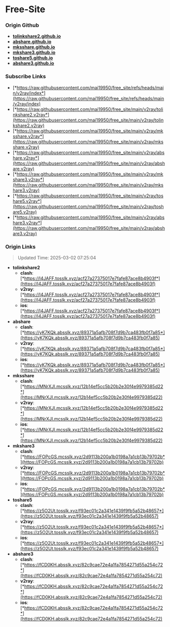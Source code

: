 # Free-Site

### Origin Github

- [**tolinkshare2.github.io**](https://github.com/tolinkshare2/tolinkshare2.github.io)
- [**abshare.github.io**](https://github.com/abshare/abshare.github.io)
- [**mksshare.github.io**](https://github.com/mksshare/mksshare.github.io)
- [**mkshare3.github.io**](https://github.com/mkshare3/mkshare3.github.io)
- [**toshare5.github.io**](https://github.com/toshare5/toshare5.github.io)
- [**abshare3.github.io**](https://github.com/abshare3/abshare3.github.io)

### Subscribe Links

- [*https://raw.githubusercontent.com/mai19950/free_site/refs/heads/main/v2ray/index*](https://raw.githubusercontent.com/mai19950/free_site/refs/heads/main/v2ray/index)
- [*https://raw.githubusercontent.com/mai19950/free_site/main/v2ray/tolinkshare2.v2ray*](https://raw.githubusercontent.com/mai19950/free_site/main/v2ray/tolinkshare2.v2ray)
- [*https://raw.githubusercontent.com/mai19950/free_site/main/v2ray/mksshare.v2ray*](https://raw.githubusercontent.com/mai19950/free_site/main/v2ray/mksshare.v2ray)
- [*https://raw.githubusercontent.com/mai19950/free_site/main/v2ray/abshare.v2ray*](https://raw.githubusercontent.com/mai19950/free_site/main/v2ray/abshare.v2ray)
- [*https://raw.githubusercontent.com/mai19950/free_site/main/v2ray/mkshare3.v2ray*](https://raw.githubusercontent.com/mai19950/free_site/main/v2ray/mkshare3.v2ray)
- [*https://raw.githubusercontent.com/mai19950/free_site/main/v2ray/toshare5.v2ray*](https://raw.githubusercontent.com/mai19950/free_site/main/v2ray/toshare5.v2ray)
- [*https://raw.githubusercontent.com/mai19950/free_site/main/v2ray/abshare3.v2ray*](https://raw.githubusercontent.com/mai19950/free_site/main/v2ray/abshare3.v2ray)

### Origin Links

> Updated Time: 2025-03-02 07:25:04

- **tolinkshare2**
  - **clash**: [*https://I4JAFF.tosslk.xyz/acf27a27375017e7fafe87ace8b4903f*](https://I4JAFF.tosslk.xyz/acf27a27375017e7fafe87ace8b4903f)
  - **v2ray**: [*https://I4JAFF.tosslk.xyz/acf27a27375017e7fafe87ace8b4903f*](https://I4JAFF.tosslk.xyz/acf27a27375017e7fafe87ace8b4903f)
  - **ios**: [*https://I4JAFF.tosslk.xyz/acf27a27375017e7fafe87ace8b4903f*](https://I4JAFF.tosslk.xyz/acf27a27375017e7fafe87ace8b4903f)
- **abshare**
  - **clash**: [*https://yK7KQk.absslk.xyz/89371a5afb708f7d9b7ca483fb0f7a85*](https://yK7KQk.absslk.xyz/89371a5afb708f7d9b7ca483fb0f7a85)
  - **v2ray**: [*https://yK7KQk.absslk.xyz/89371a5afb708f7d9b7ca483fb0f7a85*](https://yK7KQk.absslk.xyz/89371a5afb708f7d9b7ca483fb0f7a85)
  - **ios**: [*https://yK7KQk.absslk.xyz/89371a5afb708f7d9b7ca483fb0f7a85*](https://yK7KQk.absslk.xyz/89371a5afb708f7d9b7ca483fb0f7a85)
- **mksshare**
  - **clash**: [*https://MNrXJI.mcsslk.xyz/12b14ef5cc5b20b2e30f4e9979385d22*](https://MNrXJI.mcsslk.xyz/12b14ef5cc5b20b2e30f4e9979385d22)
  - **v2ray**: [*https://MNrXJI.mcsslk.xyz/12b14ef5cc5b20b2e30f4e9979385d22*](https://MNrXJI.mcsslk.xyz/12b14ef5cc5b20b2e30f4e9979385d22)
  - **ios**: [*https://MNrXJI.mcsslk.xyz/12b14ef5cc5b20b2e30f4e9979385d22*](https://MNrXJI.mcsslk.xyz/12b14ef5cc5b20b2e30f4e9979385d22)
- **mkshare3**
  - **clash**: [*https://FOPcGS.mcsslk.xyz/2d9113b200a1b0198a7a1cb13b79702b*](https://FOPcGS.mcsslk.xyz/2d9113b200a1b0198a7a1cb13b79702b)
  - **v2ray**: [*https://FOPcGS.mcsslk.xyz/2d9113b200a1b0198a7a1cb13b79702b*](https://FOPcGS.mcsslk.xyz/2d9113b200a1b0198a7a1cb13b79702b)
  - **ios**: [*https://FOPcGS.mcsslk.xyz/2d9113b200a1b0198a7a1cb13b79702b*](https://FOPcGS.mcsslk.xyz/2d9113b200a1b0198a7a1cb13b79702b)
- **toshare5**
  - **clash**: [*https://z5O2Ut.tosslk.xyz/f93ec01c2a341e1439f9fb5a52b48657*](https://z5O2Ut.tosslk.xyz/f93ec01c2a341e1439f9fb5a52b48657)
  - **v2ray**: [*https://z5O2Ut.tosslk.xyz/f93ec01c2a341e1439f9fb5a52b48657*](https://z5O2Ut.tosslk.xyz/f93ec01c2a341e1439f9fb5a52b48657)
  - **ios**: [*https://z5O2Ut.tosslk.xyz/f93ec01c2a341e1439f9fb5a52b48657*](https://z5O2Ut.tosslk.xyz/f93ec01c2a341e1439f9fb5a52b48657)
- **abshare3**
  - **clash**: [*https://fCD0KH.absslk.xyz/82c9cae72e4a1fa7854271d55a254c72*](https://fCD0KH.absslk.xyz/82c9cae72e4a1fa7854271d55a254c72)
  - **v2ray**: [*https://fCD0KH.absslk.xyz/82c9cae72e4a1fa7854271d55a254c72*](https://fCD0KH.absslk.xyz/82c9cae72e4a1fa7854271d55a254c72)
  - **ios**: [*https://fCD0KH.absslk.xyz/82c9cae72e4a1fa7854271d55a254c72*](https://fCD0KH.absslk.xyz/82c9cae72e4a1fa7854271d55a254c72)
